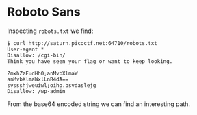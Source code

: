 # Roboto Sans

Inspecting `robots.txt` we find:

```console
$ curl http://saturn.picoctf.net:64710/robots.txt
User-agent *
Disallow: /cgi-bin/
Think you have seen your flag or want to keep looking.

ZmxhZzEudHh0;anMvbXlmaW
anMvbXlmaWxlLnR4dA==
svssshjweuiwl;oiho.bsvdaslejg
Disallow: /wp-admin
```

From the base64 encoded string we can find an interesting path.
